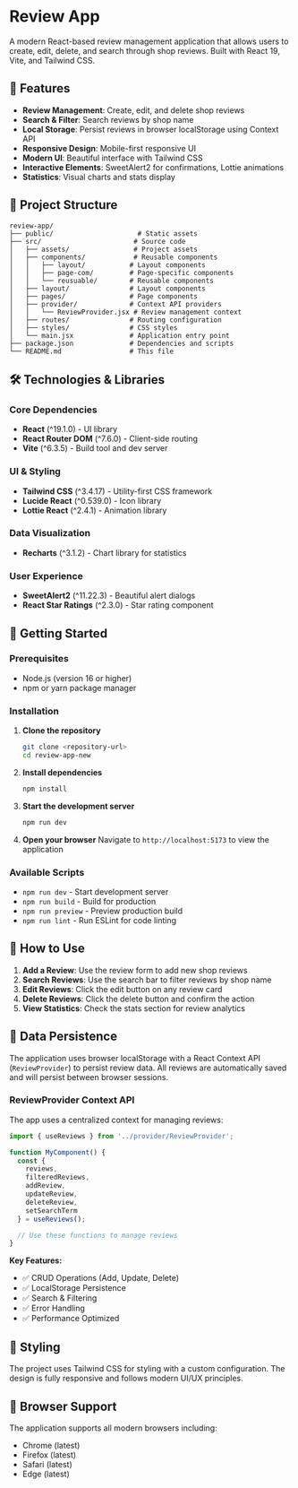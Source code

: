 # Review App

A modern React-based review management application that allows users to create, edit, delete, and search through shop reviews. Built with React 19, Vite, and Tailwind CSS.

## 🚀 Features

- **Review Management**: Create, edit, and delete shop reviews
- **Search & Filter**: Search reviews by shop name
- **Local Storage**: Persist reviews in browser localStorage using Context API
- **Responsive Design**: Mobile-first responsive UI
- **Modern UI**: Beautiful interface with Tailwind CSS
- **Interactive Elements**: SweetAlert2 for confirmations, Lottie animations
- **Statistics**: Visual charts and stats display

## 📁 Project Structure

```
review-app/
├── public/                     # Static assets
├── src/                       # Source code
│   ├── assets/                # Project assets
│   ├── components/            # Reusable components
│   │   ├── layout/           # Layout components
│   │   ├── page-com/         # Page-specific components
│   │   └── reusuable/        # Reusable components
│   ├── layout/               # Layout components
│   ├── pages/                # Page components
│   ├── provider/             # Context API providers
│   │   └── ReviewProvider.jsx # Review management context
│   ├── routes/               # Routing configuration
│   ├── styles/               # CSS styles
│   └── main.jsx              # Application entry point
├── package.json              # Dependencies and scripts
└── README.md                 # This file
```

## 🛠️ Technologies & Libraries

### Core Dependencies
- **React** (^19.1.0) - UI library
- **React Router DOM** (^7.6.0) - Client-side routing
- **Vite** (^6.3.5) - Build tool and dev server

### UI & Styling
- **Tailwind CSS** (^3.4.17) - Utility-first CSS framework
- **Lucide React** (^0.539.0) - Icon library
- **Lottie React** (^2.4.1) - Animation library

### Data Visualization
- **Recharts** (^3.1.2) - Chart library for statistics

### User Experience
- **SweetAlert2** (^11.22.3) - Beautiful alert dialogs
- **React Star Ratings** (^2.3.0) - Star rating component

## 🚀 Getting Started

### Prerequisites
- Node.js (version 16 or higher)
- npm or yarn package manager

### Installation

1. **Clone the repository**
   ```bash
   git clone <repository-url>
   cd review-app-new
   ```

2. **Install dependencies**
   ```bash
   npm install
   ```

3. **Start the development server**
   ```bash
   npm run dev
   ```

4. **Open your browser**
   Navigate to `http://localhost:5173` to view the application

### Available Scripts

- `npm run dev` - Start development server
- `npm run build` - Build for production
- `npm run preview` - Preview production build
- `npm run lint` - Run ESLint for code linting

## 🎯 How to Use

1. **Add a Review**: Use the review form to add new shop reviews
2. **Search Reviews**: Use the search bar to filter reviews by shop name
3. **Edit Reviews**: Click the edit button on any review card
4. **Delete Reviews**: Click the delete button and confirm the action
5. **View Statistics**: Check the stats section for review analytics

## 💾 Data Persistence

The application uses browser localStorage with a React Context API (`ReviewProvider`) to persist review data. All reviews are automatically saved and will persist between browser sessions.

### ReviewProvider Context API

The app uses a centralized context for managing reviews:

```jsx
import { useReviews } from '../provider/ReviewProvider';

function MyComponent() {
  const {
    reviews,
    filteredReviews,
    addReview,
    updateReview,
    deleteReview,
    setSearchTerm
  } = useReviews();

  // Use these functions to manage reviews
}
```

**Key Features:**
- ✅ CRUD Operations (Add, Update, Delete)
- ✅ LocalStorage Persistence
- ✅ Search & Filtering
- ✅ Error Handling
- ✅ Performance Optimized

## 🎨 Styling

The project uses Tailwind CSS for styling with a custom configuration. The design is fully responsive and follows modern UI/UX principles.

## 📱 Browser Support

The application supports all modern browsers including:
- Chrome (latest)
- Firefox (latest)
- Safari (latest)
- Edge (latest)

